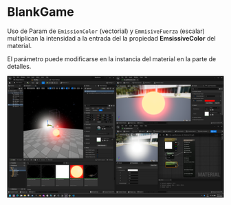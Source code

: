 # BlankGame

Uso de Param de <code>EmissionColor</code> (vectorial) y ```EmmisiveFuerza``` (escalar) multiplican la intensidad a la entrada del la propiedad **EmsissiveColor** del material.

El parámetro puede modificarse en la instancia del material en la parte de detalles.

![Descripción de la imagen](./Captura%20de%20pantalla%202025-02-12%20201742.png)